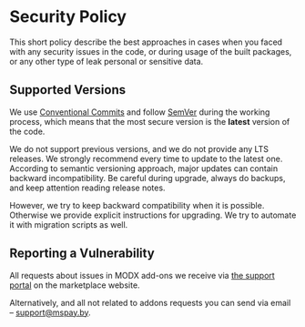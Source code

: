 # Security Policy

This short policy describe the best approaches in cases when you faced with any security issues in the code, or during usage of the built packages, or any other type of leak personal or sensitive data.

## Supported Versions

We use [Conventional Commits](https://www.conventionalcommits.org) and follow [SemVer](https://semver.org) during the working process, which means that the most secure version is the **latest** version of the code.

We do not support previous versions, and we do not provide any LTS releases. We strongly recommend every time to update to the latest one. According to semantic versioning approach, major updates can contain backward incompatibility. Be careful during upgrade, always do backups, and keep attention reading release notes.

However, we try to keep backward compatibility when it is possible. Otherwise we provide explicit instructions for upgrading. We try to automate it with migration scripts as well.

## Reporting a Vulnerability

All requests about issues in MODX add-ons we receive via [the support portal](https://modstore.pro/office/support) on the marketplace website.

Alternatively, and all not related to addons requests you can send via email – [support@mspay.by](mailto:support@mspay.by).
